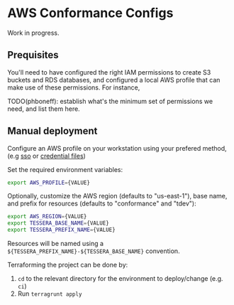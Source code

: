 # AWS Conformance Configs

Work in progress.

## Prequisites

You'll need to have configured the right IAM permissions to create S3 buckets
and RDS databases, and configured a local AWS profile that can make use of
these permissions. For instance, 

TODO(phboneff): establish what's the minimum set of permissions we need, and list
them here.

## Manual deployment

Configure an AWS profile on your workstation using your prefered method, (e.g
[sso](https://docs.aws.amazon.com/cli/latest/userguide/cli-configure-sso.html)
or [credential
files](https://docs.aws.amazon.com/cli/v1/userguide/cli-configure-files.html))

Set the required environment variables:
```bash
export AWS_PROFILE={VALUE}
```

Optionally, customize the AWS region (defaults to "us-east-1"),
base name, and prefix for resources (defaults to "conformance" and "tdev"):
```bash
export AWS_REGION={VALUE}
export TESSERA_BASE_NAME={VALUE}
export TESSERA_PREFIX_NAME={VALUE}
```

Resources will be named using a `${TESSERA_PREFIX_NAME}-${TESSERA_BASE_NAME}`
convention.

Terraforming the project can be done by:
 1. `cd` to the relevant directory for the environment to deploy/change (e.g. `ci`)
 2. Run `terragrunt apply`

